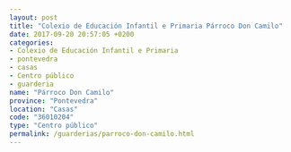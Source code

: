 ```yaml
---
layout: post
title: "Colexio de Educación Infantil e Primaria Párroco Don Camilo"
date: 2017-09-20 20:57:05 +0200
categories:
- Colexio de Educación Infantil e Primaria
- pontevedra
- casas
- Centro público
- guarderia
name: "Párroco Don Camilo"
province: "Pontevedra"
location: "Casas"
code: "36010204"
type: "Centro público"
permalink: /guarderias/parroco-don-camilo.html
---
```

